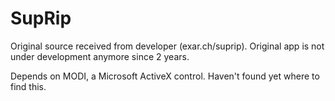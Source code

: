 SupRip
======

Original source received from developer (exar.ch/suprip). Original app is not under development anymore since 2 years.

Depends on MODI, a Microsoft ActiveX control. Haven't found yet where to find this.
